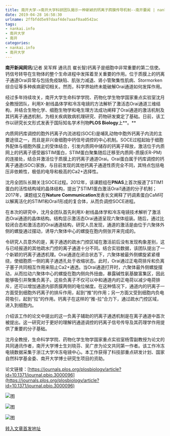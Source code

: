 ```yaml
---
title: 南开大学->南开大学科研团队揭示一种新颖的钙离子跨膜传导机制--南开要闻 | nankai.info
date: 2019-04-28 16:58:30
urlname: 2ffbfdd5e97daaf4de7aaaf0aa0542ac
tags: 
- nankai.info
- 南开大学
- 南开
categories:
- nankai.info
- 南开大学
---
```


**南开新闻网讯**(记者 吴军辉 通讯员 崔长智)钙离子是细胞中非常重要的第二信使。钙信号转导在生物体的整个生命进程中发挥着至关重要的作用。位于质膜上的钙离子通道Orai异常与包括免疫缺陷、肌张力减退、肾小管聚集性肌病、Stormorken综合征等多种疾病密切相关。然而，科学界始终未能破解Orai通道如何发挥作用。

经过多年持续攻关，南开大学生命科学学院、药物化学生物学国家重点实验室沈月全教授团队，利用X-射线晶体学和冷冻电镜的方法解析了激活态Orai通道三维结构，并结合生物化学、细胞生物学和电生理方法成功阐释了Orai通道的激活机制及其钙离子通透机制，为相关疾病致病机理研究、药物研发奠定了基础。日前，该工作以研究长文形式发表于国际知名学术刊物**PLOS Biology**上**。**

内质网钙库调控的胞外钙离子内流进程(SOCE)是哺乳动物中胞外钙离子内流的主要途径之一，而且是非兴奋细胞中钙信号调控的中心机制。SOCE过程起始于细胞外配体与细胞外膜上的受体结合，引发内质网中储存的钙离子释放，激活位于内质网上的钙离子感受器STIM蛋白，STIM蛋白聚集随后迁移至内质网-质膜(ER-PM)的连接处，结合并激活位于质膜上的钙离子通道Orai。Orai蛋白属于钙库调控的钙离子通道(SOC)家族，与目前发现的其他钙离子通道性质完全不同，其特点包括电压非依赖性，极低的电导和极高的Ca2+选择性。

沈月全团队长期关注SOCE过程。2012年，该课题组在****PNAS****上首次报道了STIM1蛋白的活性结构域的晶体结构，提出了STIM1蛋白激活Orai1通道的分子机制；2017年，课题组又在****Nature Communication****发表长文阐释了钙调素蛋白CaM可以解离活化的STIM1和Orai1形成的复合体，从而负调控SOCE进程。

在本次的研究中，沈月全团队首先利用X-射线晶体学和冷冻电镜技术解析了激活态Orai通道的晶体结构。结构显示激活态Orai通道呈现六聚体组装。随后，通过比较闭合态和激活态的Orai通道结构，研究人员发现，通道的激活是由位于六聚体外侧的螺旋通过摆动，诱导六聚体中心的螺旋在胞内侧张开来完成的。

令研究人员意外的是，离子通透的疏水门控区域在激活前后没有发现构象差别，这与已经报道的其他疏水门控的离子通道十分不同。结合实验数据，该团队提出了一个新颖的钙离子通透机理。Orai通道在闭合状态下，六聚体被最外侧螺旋紧紧缠绕，使细胞质一侧的离子通透孔处于收缩状态。此时，Orai通过正电荷排斥和负离子塞子共同相互作用来阻止Ca2+通透。当Orai通道打开时，六聚体最外侧螺旋摆动，从而拉动六聚体中心的螺旋在胞内侧向外扭曲，暴露碱性氨基酸富集区，因此能够吸引并聚集负离子。这些负离子不仅可以中和通道内的正电荷以减少电荷排斥，还可以增加通道内部质膜两侧的电位梯度。在这种情况下，通道内的钙离子一方面受到细胞外钙离子的排斥作用，起到“推”的作用；另一方面又受到细胞内负电荷吸引，起到“拉”的作用。钙离子在这样的“推-拉”合力下，通过疏水门控区域，进入到细胞内。

介绍该工作的论文中提出的这一负离子辅助的钙离子通透机制是在离子通道中首次被提出。这一研究对于更好的理解钙通道调控的钙离子信号传导及其药理学作用提供了重要的分子基础。

沈月全教授，生命科学学院、药物化学生物学国家重点实验室杨雪副教授为论文的共同通讯作者，南开大学博士生刘晓芬、吴广彦为论文共同第一作者。该工作冷冻电镜数据采集于浙江大学冷冻电镜中心。本工作获得了科技部重点研发计划、国家自然科学基金委、南开大学博士研究生项目的资助。

论文链接：[https://journals.plos.org/plosbiology/article?id=10.1371/journal.pbio.3000096](https://journals.plos.org/plosbiology/article?id=10.1371/journal.pbio.3000096)

![图](http://news.nankai.edu.cn/pic/0/00/35/12/351267_726361.png)

![图](http://news.nankai.edu.cn/pic/0/00/35/12/351268_970808.jpg)

![图](http://news.nankai.edu.cn/pic/0/00/35/12/351266_185899.jpg)

[转入文章首发地址](http://news.nankai.edu.cn/nkyw/system/2019/04/27/000447455.shtml)